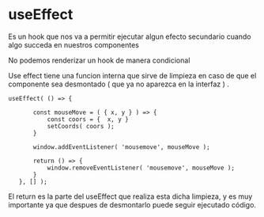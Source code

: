 # useEffect
Es un hook que nos va a permitir ejecutar algun efecto secundario cuando algo succeda en nuestros componentes 

No podemos renderizar un hook de manera condicional

Use effect tiene una funcion interna que sirve de limpieza en caso de que el componente sea desmontado ( que ya no aparezca en la interfaz ) .

 ````
 useEffect( () => {
		
		const mouseMove = ( { x, y } ) => {
			const coors = {  x, y }
			setCoords( coors );
		} 

		window.addEventListener( 'mousemove', mouseMove );

		return () => {
			window.removeEventListener( 'mousemove', mouseMove );
		}
	}, [] );
 ````

 El return es la parte del useEffect que realiza esta dicha limpieza, y es muy importante ya que despues de desmontarlo puede seguir ejecutado código. 